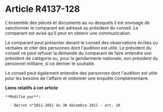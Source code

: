 # Article R4137-128

L'ensemble des pièces et documents au vu desquels il est envisagé de sanctionner le comparant est adressé au président du
conseil. Le comparant est avisé qu'il peut en obtenir une communication.

Le comparant peut présenter devant le conseil des observations écrites ou verbales et citer des personnes dont l'audition est
utile. Le président du conseil ne peut refuser la demande du comparant de faire entendre son président de catégorie ou, pour
la gendarmerie nationale, son président du personnel militaire, si ce dernier le souhaite.

Le conseil peut également entendre des personnes dont l'audition est utile pour les besoins de l'affaire et ordonner une
enquête complémentaire.

**Liens relatifs à cet article**

	**Modifié par**:

	  - Décret n°2011-2051 du 30 décembre 2011 - art. 10
